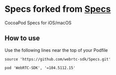 # Specs forked from [Specs](https://github.com/webrtc-sdk/Specs)

CocoaPod Specs for iOS/macOS

## How to use

Use the following lines near the top of your Podfile

```podspec
source 'https://github.com/webrtc-sdk/Specs.git'
```

```podspec
pod 'WebRTC-SDK', '=104.5112.15'
```

